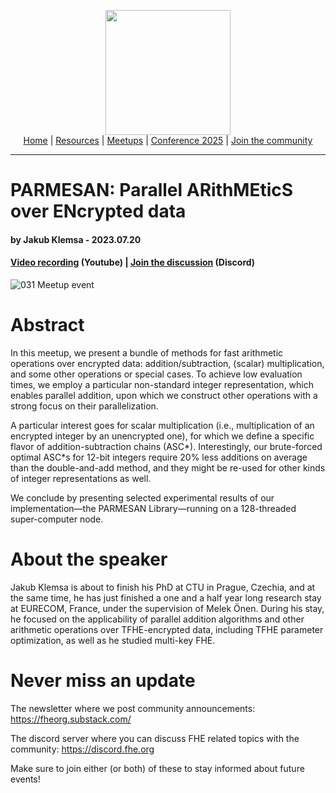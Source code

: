<!-- Main header navigation -->
<p align="center">
  <img width="200" src="https://user-images.githubusercontent.com/5758427/180978488-db825482-5a58-4c7c-9589-c494a6f0be04.png"><br/>
  <a href="https://fhe-org.github.io">Home</a> | <a href="https://fhe-org.github.io/resources">Resources</a> | <a href="https://fhe-org.github.io/meetups/">Meetups</a> | <a href="https://fhe-org.github.io/conferences/conference-2025/">Conference 2025</a> | <a href="https://fhe-org.github.io/community">Join the community</a>
</p>
<hr/>
<!-- /Main header navigation -->

# PARMESAN: Parallel ARithMEticS over ENcrypted data
#### by Jakub Klemsa - 2023.07.20
#### <a href="https://www.youtube.com/watch?v=A9tBfT6cQ-U&list=PLnbmMskCVh1chnSM8Jjy6Nk3IH6fpn7MM&index=1">Video recording</a> (Youtube) | <!--<a href="">Poster</a> (Github) |--> <a href="https://discord.fhe.org">Join the discussion</a> (Discord)

![031 Meetup event](https://github.com/FHE-org/fhe-org.github.io/assets/37557436/444f1574-a6e9-4524-b913-1fc6bce957a9)

# Abstract

In this meetup, we present a bundle of methods for fast arithmetic operations over encrypted data: addition/subtraction, (scalar) multiplication, and some other operations or special cases. To achieve low evaluation times, we employ a particular non-standard integer representation, which enables parallel addition, upon which we construct other operations with a strong focus on their parallelization.

A particular interest goes for scalar multiplication (i.e., multiplication of an encrypted integer by an unencrypted one), for which we define a specific flavor of addition-subtraction chains (ASC*). Interestingly, our brute-forced optimal ASC*s for 12-bit integers require 20% less additions on average than the double-and-add method, and they might be re-used for other kinds of integer representations as well.

We conclude by presenting selected experimental results of our implementation—the PARMESAN Library—running on a 128-threaded super-computer node.

# About the speaker

Jakub Klemsa is about to finish his PhD at CTU in Prague, Czechia, and at the same time, he has just finished a one and a half year long research stay at EURECOM, France, under the supervision of Melek Önen. During his stay, he focused on the applicability of parallel addition algorithms and other arithmetic operations over TFHE-encrypted data, including TFHE parameter optimization, as well as he studied multi-key FHE.

# Never miss an update

The newsletter where we post community announcements: https://fheorg.substack.com/

The discord server where you can discuss FHE related topics with the community: https://discord.fhe.org

Make sure to join either (or both) of these to stay informed about future events!

